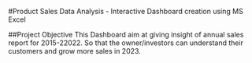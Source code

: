 #Product Sales Data Analysis - Interactive Dashboard creation using MS Excel

##Project Objective
This Dashboard aim at giving insight of annual sales report for 2015-22022. So that the owner/investors  can understand their customers and grow more sales in 2023.
